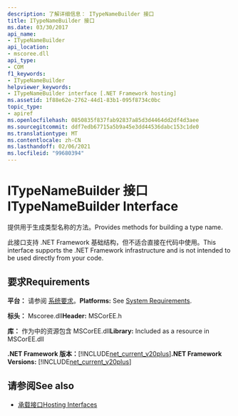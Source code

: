 ```yaml
---
description: 了解详细信息： ITypeNameBuilder 接口
title: ITypeNameBuilder 接口
ms.date: 03/30/2017
api_name:
- ITypeNameBuilder
api_location:
- mscoree.dll
api_type:
- COM
f1_keywords:
- ITypeNameBuilder
helpviewer_keywords:
- ITypeNameBuilder interface [.NET Framework hosting]
ms.assetid: 1f88e62e-2762-44d1-83b1-095f8734c0bc
topic_type:
- apiref
ms.openlocfilehash: 0850835f837fab92837a85d3d4464dd2df4d3aee
ms.sourcegitcommit: ddf7edb67715a5b9a45e3dd44536dabc153c1de0
ms.translationtype: MT
ms.contentlocale: zh-CN
ms.lasthandoff: 02/06/2021
ms.locfileid: "99680394"
---
```

# <a name="itypenamebuilder-interface"></a><span data-ttu-id="6a638-103">ITypeNameBuilder 接口</span><span class="sxs-lookup"><span data-stu-id="6a638-103">ITypeNameBuilder Interface</span></span>

<span data-ttu-id="6a638-104">提供用于生成类型名称的方法。</span><span class="sxs-lookup"><span data-stu-id="6a638-104">Provides methods for building a type name.</span></span>  
  
 <span data-ttu-id="6a638-105">此接口支持 .NET Framework 基础结构，但不适合直接在代码中使用。</span><span class="sxs-lookup"><span data-stu-id="6a638-105">This interface supports the .NET Framework infrastructure and is not intended to be used directly from your code.</span></span>  
  
## <a name="requirements"></a><span data-ttu-id="6a638-106">要求</span><span class="sxs-lookup"><span data-stu-id="6a638-106">Requirements</span></span>  

 <span data-ttu-id="6a638-107">**平台：** 请参阅 [系统要求](../../get-started/system-requirements.md)。</span><span class="sxs-lookup"><span data-stu-id="6a638-107">**Platforms:** See [System Requirements](../../get-started/system-requirements.md).</span></span>  
  
 <span data-ttu-id="6a638-108">**标头：** Mscoree.dll</span><span class="sxs-lookup"><span data-stu-id="6a638-108">**Header:** MSCorEE.h</span></span>  
  
 <span data-ttu-id="6a638-109">**库：** 作为中的资源包含 MSCorEE.dll</span><span class="sxs-lookup"><span data-stu-id="6a638-109">**Library:** Included as a resource in MSCorEE.dll</span></span>  
  
 <span data-ttu-id="6a638-110">**.NET Framework 版本：**[!INCLUDE[net_current_v20plus](../../../../includes/net-current-v20plus-md.md)]</span><span class="sxs-lookup"><span data-stu-id="6a638-110">**.NET Framework Versions:** [!INCLUDE[net_current_v20plus](../../../../includes/net-current-v20plus-md.md)]</span></span>  
  
## <a name="see-also"></a><span data-ttu-id="6a638-111">请参阅</span><span class="sxs-lookup"><span data-stu-id="6a638-111">See also</span></span>

- [<span data-ttu-id="6a638-112">承载接口</span><span class="sxs-lookup"><span data-stu-id="6a638-112">Hosting Interfaces</span></span>](hosting-interfaces.md)
